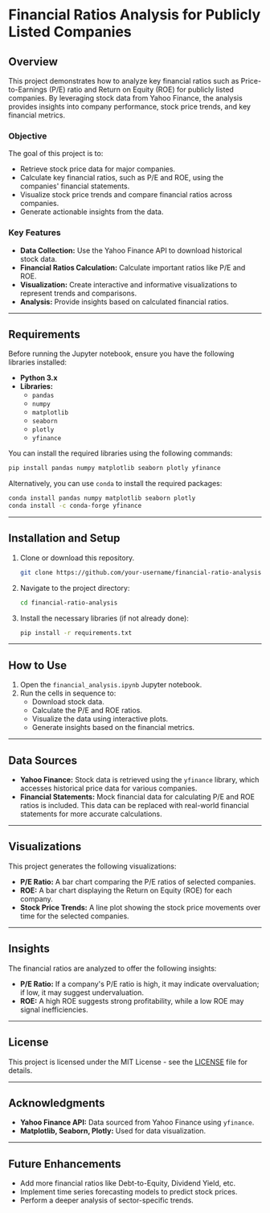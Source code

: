 
# Financial Ratios Analysis for Publicly Listed Companies

## Overview

This project demonstrates how to analyze key financial ratios such as Price-to-Earnings (P/E) ratio and Return on Equity (ROE) for publicly listed companies. By leveraging stock data from Yahoo Finance, the analysis provides insights into company performance, stock price trends, and key financial metrics.

### Objective
The goal of this project is to:
- Retrieve stock price data for major companies.
- Calculate key financial ratios, such as P/E and ROE, using the companies' financial statements.
- Visualize stock price trends and compare financial ratios across companies.
- Generate actionable insights from the data.

### Key Features
- **Data Collection:** Use the Yahoo Finance API to download historical stock data.
- **Financial Ratios Calculation:** Calculate important ratios like P/E and ROE.
- **Visualization:** Create interactive and informative visualizations to represent trends and comparisons.
- **Analysis:** Provide insights based on calculated financial ratios.

---

## Requirements

Before running the Jupyter notebook, ensure you have the following libraries installed:

- **Python 3.x**
- **Libraries:**
  - `pandas`
  - `numpy`
  - `matplotlib`
  - `seaborn`
  - `plotly`
  - `yfinance`

You can install the required libraries using the following commands:

```bash
pip install pandas numpy matplotlib seaborn plotly yfinance
```

Alternatively, you can use `conda` to install the required packages:

```bash
conda install pandas numpy matplotlib seaborn plotly
conda install -c conda-forge yfinance
```

---

## Installation and Setup

1. Clone or download this repository.
   
   ```bash
   git clone https://github.com/your-username/financial-ratio-analysis.git
   ```

2. Navigate to the project directory:

   ```bash
   cd financial-ratio-analysis
   ```

3. Install the necessary libraries (if not already done):

   ```bash
   pip install -r requirements.txt
   ```

---

## How to Use

1. Open the `financial_analysis.ipynb` Jupyter notebook.
2. Run the cells in sequence to:
   - Download stock data.
   - Calculate the P/E and ROE ratios.
   - Visualize the data using interactive plots.
   - Generate insights based on the financial metrics.

---

## Data Sources

- **Yahoo Finance:** Stock data is retrieved using the `yfinance` library, which accesses historical price data for various companies.
- **Financial Statements:** Mock financial data for calculating P/E and ROE ratios is included. This data can be replaced with real-world financial statements for more accurate calculations.

---

## Visualizations

This project generates the following visualizations:

- **P/E Ratio:** A bar chart comparing the P/E ratios of selected companies.
- **ROE:** A bar chart displaying the Return on Equity (ROE) for each company.
- **Stock Price Trends:** A line plot showing the stock price movements over time for the selected companies.

---

## Insights

The financial ratios are analyzed to offer the following insights:

- **P/E Ratio:** If a company's P/E ratio is high, it may indicate overvaluation; if low, it may suggest undervaluation.
- **ROE:** A high ROE suggests strong profitability, while a low ROE may signal inefficiencies.

---

## License

This project is licensed under the MIT License - see the [LICENSE](LICENSE) file for details.

---

## Acknowledgments

- **Yahoo Finance API:** Data sourced from Yahoo Finance using `yfinance`.
- **Matplotlib, Seaborn, Plotly:** Used for data visualization.

---

## Future Enhancements

- Add more financial ratios like Debt-to-Equity, Dividend Yield, etc.
- Implement time series forecasting models to predict stock prices.
- Perform a deeper analysis of sector-specific trends.
